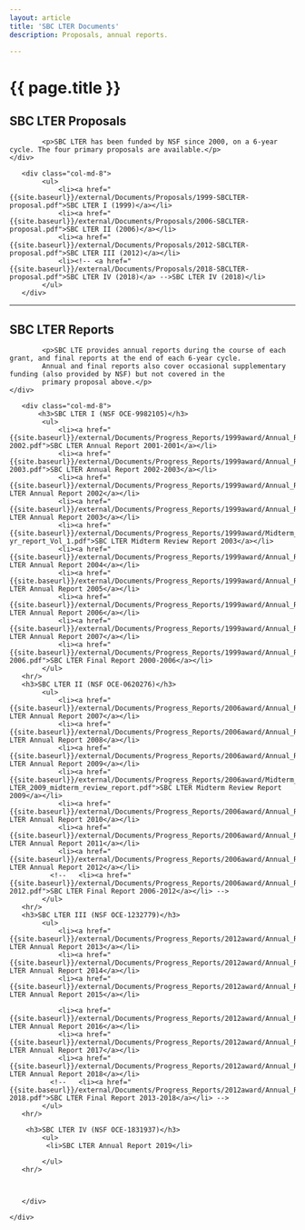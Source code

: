 ```yaml
---
layout: article
title: 'SBC LTER Documents'
description: Proposals, annual reports.

---
```

<!-- IMPORTANT NOTE:
How to add a new document
1. Add the document to the external area (someone in the admin group)
  1. Follow the existing naming pattern 
  2. Use project year and calendar year so that they order properly
  3. No spaces in filenames, use underscores instead (spaces in filenames make URL construction more difficult, because they need to be encoded)
add links to documents using an existing document as a template.



--> 
<h1>{{ page.title }} </h1>



<div id="main-container">
<div class="row">
</div>

<div class="row">
    <div class="col-md-4">
     <h2>SBC LTER Proposals</h2>

            <p>SBC LTER has been funded by NSF since 2000, on a 6-year cycle. The four primary proposals are available.</p>
    </div>
        
	   <div class="col-md-8">
            <ul>
                <li><a href="{{site.baseurl}}/external/Documents/Proposals/1999-SBCLTER-proposal.pdf">SBC LTER I (1999)</a></li>
                <li><a href="{{site.baseurl}}/external/Documents/Proposals/2006-SBCLTER-proposal.pdf">SBC LTER II (2006)</a></li>
                <li><a href="{{site.baseurl}}/external/Documents/Proposals/2012-SBCLTER-proposal.pdf">SBC LTER III (2012)</a></li>
                <li><!-- <a href="{{site.baseurl}}/external/Documents/Proposals/2018-SBCLTER-proposal.pdf">SBC LTER IV (2018)</a> -->SBC LTER IV (2018)</li>
            </ul>
       </div>

</div>

<hr/>
    
<div class="row">
    <div class="col-md-4">
         <h2>SBC LTER Reports</h2>

            <p>SBC LTE provides annual reports during the course of each grant, and final reports at the end of each 6-year cycle.
            Annual and final reports also cover occasional supplementary funding (also provided by NSF) but not covered in the 
            primary proposal above.</p>
    </div>
        
	   <div class="col-md-8">
           <h3>SBC LTER I (NSF OCE-9982105)</h3>
            <ul>
                <li><a href="{{site.baseurl}}/external/Documents/Progress_Reports/1999award/Annual_Reports/SBCLTER_Annual_Report_2001-2002.pdf">SBC LTER Annual Report 2001-2001</a></li>
                <li><a href="{{site.baseurl}}/external/Documents/Progress_Reports/1999award/Annual_Reports/SBCLTER_Annual_Report_2002-2003.pdf">SBC LTER Annual Report 2002-2003</a></li>
                <li><a href="{{site.baseurl}}/external/Documents/Progress_Reports/1999award/Annual_Reports/SBCLTER_Annual_Report_2002.pdf">SBC LTER Annual Report 2002</a></li>
                <li><a href="{{site.baseurl}}/external/Documents/Progress_Reports/1999award/Annual_Reports/SBCLTER_Annual_Report_2003.pdf">SBC LTER Annual Report 2003</a></li>
                <li><a href="{{site.baseurl}}/external/Documents/Progress_Reports/1999award/Midterm_Review/SBC_LTER_3-yr_report_Vol_1.pdf">SBC LTER Midterm Review Report 2003</a></li>
                <li><a href="{{site.baseurl}}/external/Documents/Progress_Reports/1999award/Annual_Reports/SBCLTER_Annual_Report_2004.pdf">SBC LTER Annual Report 2004</a></li>
                <li><a href="{{site.baseurl}}/external/Documents/Progress_Reports/1999award/Annual_Reports/SBCLTER_Annual_Report_2005.pdf">SBC LTER Annual Report 2005</a></li>
                <li><a href="{{site.baseurl}}/external/Documents/Progress_Reports/1999award/Annual_Reports/SBCLTER_Annual_Report_2006.pdf">SBC LTER Annual Report 2006</a></li>
                <li><a href="{{site.baseurl}}/external/Documents/Progress_Reports/1999award/Annual_Reports/SBCLTER_Annual_Report_2007.pdf">SBC LTER Annual Report 2007</a></li>
                <li><a href="{{site.baseurl}}/external/Documents/Progress_Reports/1999award/Annual_Reports/SBCLTER_Final_Report_2000-2006.pdf">SBC LTER Final Report 2000-2006</a></li>
            </ul>
       <hr/>           
       <h3>SBC LTER II (NSF OCE-0620276)</h3>
            <ul>
                <li><a href="{{site.baseurl}}/external/Documents/Progress_Reports/2006award/Annual_Reports/SBCLTER_Annual_Report_Year1_2007.pdf">SBC LTER Annual Report 2007</a></li>
                <li><a href="{{site.baseurl}}/external/Documents/Progress_Reports/2006award/Annual_Reports/SBCLTER_Annual_Report_Year2_2008.pdf">SBC LTER Annual Report 2008</a></li>
                <li><a href="{{site.baseurl}}/external/Documents/Progress_Reports/2006award/Annual_Reports/SBCLTER_Annual_Report_Year3_2009.pdf">SBC LTER Annual Report 2009</a></li>
                <li><a href="{{site.baseurl}}/external/Documents/Progress_Reports/2006award/Midterm_Review/SBC-LTER_2009_midterm_review_report.pdf">SBC LTER Midterm Review Report 2009</a></li>
                <li><a href="{{site.baseurl}}/external/Documents/Progress_Reports/2006award/Annual_Reports/SBCLTER_Annual_Report_Year4_2010.pdf">SBC LTER Annual Report 2010</a></li>
                <li><a href="{{site.baseurl}}/external/Documents/Progress_Reports/2006award/Annual_Reports/SBCLTER_Annual_Report_Year5_2011.pdf">SBC LTER Annual Report 2011</a></li>
                <li><a href="{{site.baseurl}}/external/Documents/Progress_Reports/2006award/Annual_Reports/SBCLTER_Annual_Report_Year6_2012.pdf">SBC LTER Annual Report 2012</a></li>
              <!--   <li><a href="{{site.baseurl}}/external/Documents/Progress_Reports/2006award/Annual_Reports/SBCLTER_Final_Report_2006-2012.pdf">SBC LTER Final Report 2006-2012</a></li> -->
            </ul>
       <hr/>       
       <h3>SBC LTER III (NSF OCE-1232779)</h3>
            <ul>
                <li><a href="{{site.baseurl}}/external/Documents/Progress_Reports/2012award/Annual_Reports/SBCLTER_Annual_Report_Year1_2013.pdf">SBC LTER Annual Report 2013</a></li>
                <li><a href="{{site.baseurl}}/external/Documents/Progress_Reports/2012award/Annual_Reports/SBCLTER_Annual_Report_Year2_2014.pdf">SBC LTER Annual Report 2014</a></li>
                <li><a href="{{site.baseurl}}/external/Documents/Progress_Reports/2012award/Annual_Reports/SBCLTER_Annual_Report_Year3_2015.pdf">SBC LTER Annual Report 2015</a></li>
<!--      <li><a href="{{site.baseurl}}/external/Documents/Progress_Reports/2012award/Midterm_Review/SBC-LTER_2009_midterm_review_report.pdf">SBC LTER Midterm Review Report 2015</a></li> -->
                <li><a href="{{site.baseurl}}/external/Documents/Progress_Reports/2012award/Annual_Reports/SBC_LTER_Annual_Report_Year4_2016.pdf">SBC LTER Annual Report 2016</a></li>
                <li><a href="{{site.baseurl}}/external/Documents/Progress_Reports/2012award/Annual_Reports/SBC_LTER_Annual_Report_Year5_2017.pdf">SBC LTER Annual Report 2017</a></li>
                <li><a href="{{site.baseurl}}/external/Documents/Progress_Reports/2012award/Annual_Reports/SBC_LTER_Annual_Report_Year6_2018.pdf">SBC LTER Annual Report 2018</a></li>
              <!--   <li><a href="{{site.baseurl}}/external/Documents/Progress_Reports/2012award/Annual_Reports/SBCLTER_Final_Report_2012-2018.pdf">SBC LTER Final Report 2013-2018</a></li> -->
            </ul>
       <hr/>       
               
        <h3>SBC LTER IV (NSF OCE-1831937)</h3>
            <ul>
             <li>SBC LTER Annual Report 2019</li>
<!--             <li><a href="{{site.baseurl}}/external/Documents/Progress_Reports/2018award/Annual_Reports/SBCLTER_Annual_Report_Year1_2019.pdf">SBC LTER Annual Report 2019</a></li>
                 <li><a href="{{site.baseurl}}/external/Documents/Progress_Reports/2018award/Annual_Reports/SBCLTER_Annual_Report_Year2_2020.pdf">SBC LTER Annual Report 2020</a></li>
                <li><a href="{{site.baseurl}}/external/Documents/Progress_Reports/2018award/Annual_Reports/SBCLTER_Annual_Report_Year3_2021.pdf">SBC LTER Annual Report 2021</a></li>
                <li><a href="{{site.baseurl}}/external/Documents/Progress_Reports/2018award/Midterm_Review/SBCLTER_2021_midterm_review_report.pdf">SBC LTER Midterm Review Report 2021</a></li>
                <li><a href="{{site.baseurl}}/external/Documents/Progress_Reports/2018award/Annual_Reports/SBCLTER_Annual_Report_Year4_2022.pdf">SBC LTER Annual Report 2022</a></li>
                <li><a href="{{site.baseurl}}/external/Documents/Progress_Reports/2018award/Annual_Reports/SBCLTER_Annual_Report_Year5_2023.pdf">SBC LTER Annual Report 2023</a></li>
                <li><a href="{{site.baseurl}}/external/Documents/Progress_Reports/2018award/Annual_Reports/SBCLTER_Annual_Report_Year6_2024.pdf">SBC LTER Annual Report 2024</a></li>
                <li><a href="{{site.baseurl}}/external/Documents/Progress_Reports/2018award/Annual_Reports/SBCLTER_Final_Report_2018-2024.pdf">SBC LTER Final Report 2018-2024</a></li> -->
            </ul>
       <hr/>   
                      
                             
                                           
       </div>


</div>    
     
    </div>